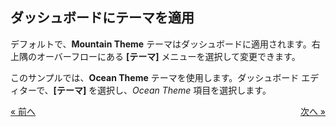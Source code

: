 ## ダッシュボードにテーマを適用 

デフォルトで、**Mountain Theme** テーマはダッシュボードに適用されます。右上隅のオーバーフローにある **[テーマ]** メニューを選択して変更できます。


このサンプルでは、**Ocean Theme** テーマを使用します。ダッシュボード エディターで、**[テーマ]** を選択し、*Ocean Theme* 項目を選択します。

<style>
.previous {
    text-align: left
}

.next {
    float: right
}

</style>

<a href="social-applying-formatting-visualization.md" class="previous">&laquo; 前へ</a>
<a href="social-adding-other-visualizations.md" class="next">次へ &raquo;</a>

